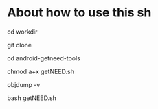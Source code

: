 # About how to use this sh

cd workdir

git clone 

cd android-getneed-tools

chmod a+x getNEED.sh

objdump -v

bash getNEED.sh
